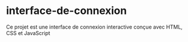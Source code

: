 # interface-de-connexion
Ce projet est une interface de connexion interactive conçue avec HTML, CSS et JavaScript
